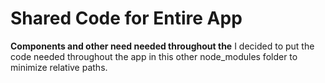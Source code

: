 # Shared Code for Entire App

**Components and other need needed throughout the**
I decided to put the code needed throughout the app in this other node_modules folder to minimize relative paths.
